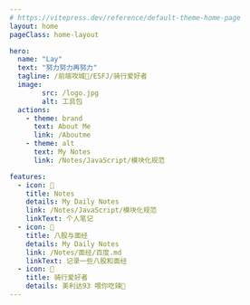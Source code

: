 ```yaml
---
# https://vitepress.dev/reference/default-theme-home-page
layout: home
pageClass: home-layout

hero:
  name: "Lay"
  text: "努力努力再努力"
  tagline: /前端攻城🦁/ESFJ/骑行爱好者
  image:
        src: /logo.jpg
        alt: 工具包
  actions:
    - theme: brand
      text: About Me
      link: /Aboutme
    - theme: alt
      text: My Notes
      link: /Notes/JavaScript/模块化规范

features:
  - icon: 📖
    title: Notes
    details: My Daily Notes
    link: /Notes/JavaScript/模块化规范
    linkText: 个人笔记
  - icon: 📖
    title: 八股与面经
    details: My Daily Notes
    link: /Notes/面经/百度.md
    linkText: 记录一些八股和面经
  - icon: 🚴
    title: 骑行爱好者
    details: 美利达93 喂你吃辣🍔
---
```


